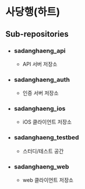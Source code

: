 # 사당행(하트)

## Sub-repositories
* ### sadanghaeng_api
  * API 서버 저장소
* ### sadanghaeng_auth
  * 인증 서버 저장소
* ### sadanghaeng_ios
  * iOS 클라이언트 저장소
* ### sadanghaeng_testbed
  * 스터디/테스트 공간
* ### sadanghaeng_web
  * web 클라이언트 저장소
